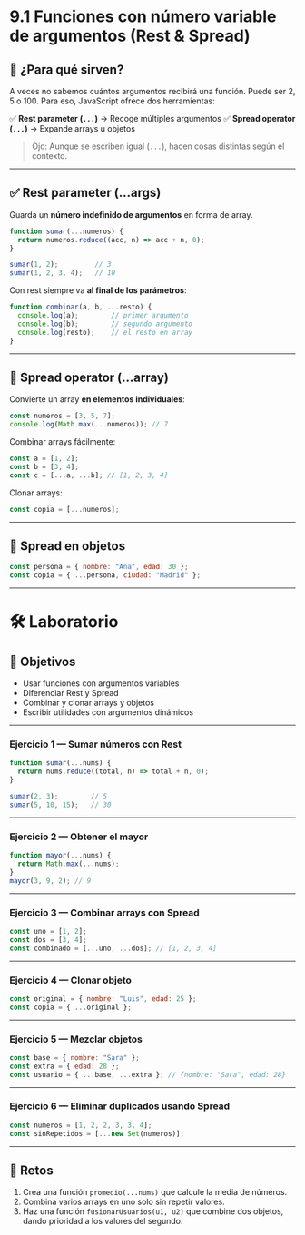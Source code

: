 # 9.1 Funciones con número variable de argumentos (Rest & Spread)

## 🎯 ¿Para qué sirven?

A veces no sabemos cuántos argumentos recibirá una función. Puede ser 2, 5 o 100. Para eso, JavaScript ofrece dos herramientas:

✅ **Rest parameter (`...`)** → Recoge múltiples argumentos
✅ **Spread operator (`...`)** → Expande arrays u objetos

> Ojo: Aunque se escriben igual (`...`), hacen cosas distintas según el contexto.

---

## ✅ Rest parameter (...args)

Guarda un **número indefinido de argumentos** en forma de array.

```js
function sumar(...numeros) {
  return numeros.reduce((acc, n) => acc + n, 0);
}

sumar(1, 2);         // 3
sumar(1, 2, 3, 4);   // 10
```

Con rest siempre va **al final de los parámetros**:

```js
function combinar(a, b, ...resto) {
  console.log(a);        // primer argumento
  console.log(b);        // segundo argumento
  console.log(resto);    // el resto en array
}
```

---

## 🔄 Spread operator (...array)

Convierte un array **en elementos individuales**:

```js
const numeros = [3, 5, 7];
console.log(Math.max(...numeros)); // 7
```

Combinar arrays fácilmente:

```js
const a = [1, 2];
const b = [3, 4];
const c = [...a, ...b]; // [1, 2, 3, 4]
```

Clonar arrays:

```js
const copia = [...numeros];
```

---

## 🔧 Spread en objetos

```js
const persona = { nombre: "Ana", edad: 30 };
const copia = { ...persona, ciudad: "Madrid" };
```

---

# 🛠 Laboratorio

## 🎯 Objetivos

* Usar funciones con argumentos variables
* Diferenciar Rest y Spread
* Combinar y clonar arrays y objetos
* Escribir utilidades con argumentos dinámicos

---

### Ejercicio 1 — Sumar números con Rest

```js
function sumar(...nums) {
  return nums.reduce((total, n) => total + n, 0);
}

sumar(2, 3);        // 5
sumar(5, 10, 15);   // 30
```

---

### Ejercicio 2 — Obtener el mayor

```js
function mayor(...nums) {
  return Math.max(...nums);
}
mayor(3, 9, 2); // 9
```

---

### Ejercicio 3 — Combinar arrays con Spread

```js
const uno = [1, 2];
const dos = [3, 4];
const combinado = [...uno, ...dos]; // [1, 2, 3, 4]
```

---

### Ejercicio 4 — Clonar objeto

```js
const original = { nombre: "Luis", edad: 25 };
const copia = { ...original };
```

---

### Ejercicio 5 — Mezclar objetos

```js
const base = { nombre: "Sara" };
const extra = { edad: 28 };
const usuario = { ...base, ...extra }; // {nombre: "Sara", edad: 28}
```

---

### Ejercicio 6 — Eliminar duplicados usando Spread

```js
const numeros = [1, 2, 2, 3, 3, 4];
const sinRepetidos = [...new Set(numeros)];
```

---

## 🚀 Retos

1. Crea una función `promedio(...nums)` que calcule la media de números.
2. Combina varios arrays en uno solo sin repetir valores.
3. Haz una función `fusionarUsuarios(u1, u2)` que combine dos objetos, dando prioridad a los valores del segundo.